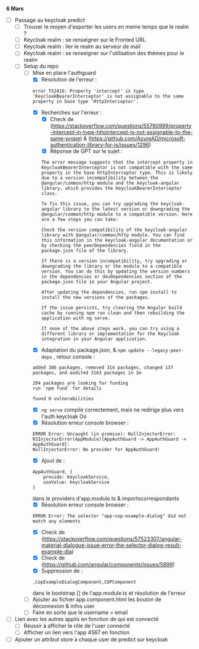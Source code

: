 **6 Mars**
- [ ] Passage au keycloak predict
    - [ ] Trouver le moyen d'exporter les users en meme temps que le realm ?
    - [ ] Keycloak realm : se renseigner sur le Fronted URL
    - [ ] Keycloak realm : lier le realm au serveur de mail
    - [ ] Keycloak realm : se renseigner sur l'utilisation des thèmes pour le realm
    - [ ] Setup du repo
        - [ ] Mise en place l'authguard
            - [x] Résolution de l'erreur : 
            ```
            error TS2416: Property 'intercept' in type 'KeycloakBearerInterceptor' is not assignable to the same property in base type 'HttpInterceptor'.
            ```
            - [x] Recherches sur l'erreur : 
                - [x] Check de (https://stackoverflow.com/questions/55760999/property-intercept-in-type-httpintercept-is-not-assignable-to-the-same-prope) & (https://github.com/AzureAD/microsoft-authentication-library-for-js/issues/1296)
                - [x] Réponse de GPT sur le sujet :
                ```
                The error message suggests that the intercept property in KeycloakBearerInterceptor is not compatible with the same property in the base HttpInterceptor type. This is likely due to a version incompatibility between the @angular/common/http module and the keycloak-angular library, which provides the KeycloakBearerInterceptor class.

                To fix this issue, you can try upgrading the keycloak-angular library to the latest version or downgrading the @angular/common/http module to a compatible version. Here are a few steps you can take:

                Check the version compatibility of the keycloak-angular library with @angular/common/http module. You can find this information in the keycloak-angular documentation or by checking the peerDependencies field in the package.json file of the library.

                If there is a version incompatibility, try upgrading or downgrading the library or the module to a compatible version. You can do this by updating the version numbers in the dependencies or devDependencies section of the package.json file in your Angular project.

                After updating the dependencies, run npm install to install the new versions of the packages.

                If the issue persists, try clearing the Angular build cache by running npm run clean and then rebuilding the application with ng serve.

                If none of the above steps work, you can try using a different library or implementation for the Keycloak integration in your Angular application.
                ```
            - [x] Adaptation du package.json, & ```npm update --legacy-peer-deps``` , retour console : 
            ```
            added 386 packages, removed 314 packages, changed 137 packages, and audited 2163 packages in 1m

            204 packages are looking for funding
            run `npm fund` for details

            found 0 vulnerabilities
            ```
            - [x] ```ng serve``` compile correctement, mais ne redirige plus vers l'auth keycloak Oo
            - [x] Résolution erreur console browser : 
            ```
            ERROR Error: Uncaught (in promise): NullInjectorError: R3InjectorError(AppModule)[AppAuthGuard -> AppAuthGuard -> AppAuthGuard]: 
            NullInjectorError: No provider for AppAuthGuard!
            ```
            - [x] Ajout de : 
            ```
            AppAuthGuard, {
                provide: KeycloakService,
                useValue: keycloakService
            }
            ```
            dans le providers d'app.module.ts & importscorrespondants
            - [x] Résolution erreur console browser : 
            ```
            ERROR Error: The selector "app-cop-example-dialog" did not match any elements
            ```
            - [x] Check de (https://stackoverflow.com/questions/57523307/angular-material-dialogue-issue-error-the-selector-dialog-result-example-dia)
            - [x] Check de (https://github.com/angular/components/issues/5899)
            - [x] Suppression de :
            ```
            ,CopExampleDialogComponent,COPComponent
            ```
            dans le bootstrap [] de l'app.module.ts et résolution de l'erreur
        - [ ] Ajouter au fichier app.component.html les bouton de déconnexion & infos user
        - [ ] Faire en sorte que le username = email
- [ ] Lien avec les autres applis en fonction de qui est connecté
    - [ ] Réussir à afficher le rôle de l'user connecté
    - [ ] Afficher un lien vers l'app 4567 en fonction
- [ ] Ajouter un attribut store à chaque user de predict sur keycloak